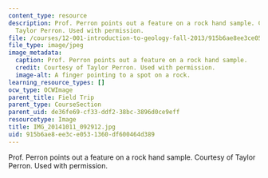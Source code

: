```yaml
---
content_type: resource
description: Prof. Perron points out a feature on a rock hand sample. Courtesy of
  Taylor Perron. Used with permission.
file: /courses/12-001-introduction-to-geology-fall-2013/915b6ae8ee3ce0531360df600464d389_IMG_20141011_092912.jpg
file_type: image/jpeg
image_metadata:
  caption: Prof. Perron points out a feature on a rock hand sample.
  credit: Courtesy of Taylor Perron. Used with permission.
  image-alt: A finger pointing to a spot on a rock.
learning_resource_types: []
ocw_type: OCWImage
parent_title: Field Trip
parent_type: CourseSection
parent_uid: de36fe69-cf33-ddf2-38bc-3896d0ce9eff
resourcetype: Image
title: IMG_20141011_092912.jpg
uid: 915b6ae8-ee3c-e053-1360-df600464d389
---
```

Prof. Perron points out a feature on a rock hand sample. Courtesy of Taylor Perron. Used with permission.

